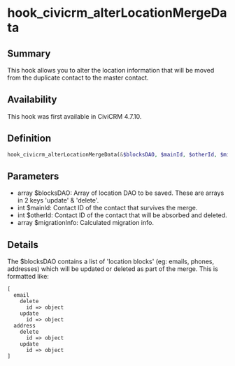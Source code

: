 # hook_civicrm_alterLocationMergeData

## Summary

This hook allows you to alter the location information that will be moved from
the duplicate contact to the master contact.

## Availability

This hook was first available in CiviCRM 4.7.10.

## Definition

```php
hook_civicrm_alterLocationMergeData(&$blocksDAO, $mainId, $otherId, $migrationInfo)
```

## Parameters

   * array $blocksDAO: Array of location DAO to be saved. These are arrays in 2 keys 'update' & 'delete'.
   * int $mainId: Contact ID of the contact that survives the merge.
   * int $otherId: Contact ID of the contact that will be absorbed and deleted.
   * array $migrationInfo: Calculated migration info.

## Details

The $blocksDAO contains a list of 'location blocks' (eg: emails, phones,
addresses) which will be updated or deleted as part of the merge. This is
formatted like:

````
[
  email
    delete
      id => object
    update
      id => object
  address
    delete
      id => object
    update
      id => object
]
````
